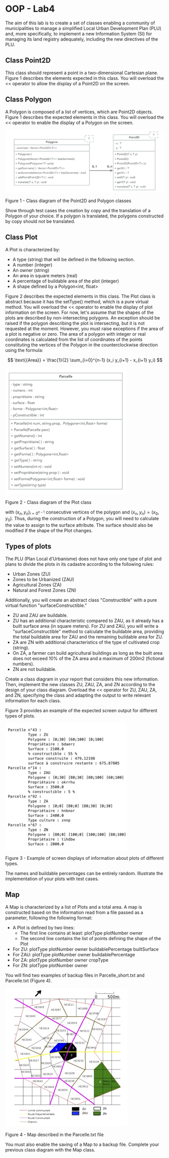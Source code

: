 # OOP - Lab4

The aim of this lab is to create a set of classes enabling a community of municipalities to manage a simplified Local Urban Development Plan (PLU) and, more specifically, to implement a new Information System (SI) for managing its land registry adequately, including the new directives of the PLU.


## Class Point2D

This class should represent a point in a two-dimensional Cartesian plane. Figure 1 describes the elements expected in this class. You will overload the << operator to allow the display of a Point2D on the screen.

## Class Polygon

A Polygon is composed of a list of vertices, which are Point2D objects. Figure 1 describes the expected elements in this class. You will overload the << operator to enable the display of a Polygon on the screen.

![Alt text](readme_sources/image.png)

Figure 1 - Class diagram of the Point2D and Polygon classes

Show through test cases the creation by copy and the translation of a Polygon of your choice. If a polygon is translated, the polygons constructed by copy should not be translated.

## Class Plot

A Plot is characterized by:

- A type (string) that will be defined in the following section.
- A number (integer)
- An owner (string)
- An area in square meters (real)
- A percentage of buildable area of the plot (integer)
- A shape defined by a Polygon<int, float>

Figure 2 describes the expected elements in this class. The Plot class is abstract because it has the setType() method, which is a pure virtual method.
You will overload the << operator to enable the display of plot information on the screen.
For now, let's assume that the shapes of the plots are described by non-intersecting polygons. An exception should be raised if the polygon describing the plot is intersecting, but it is not requested at the moment. However, you must raise exceptions if the area of a plot is negative or zero.
The area of a polygon with integer or real coordinates is calculated from the list of coordinates of the points constituting the vertices of the Polygon in the counterclockwise direction using the formula:

$$
\text{{Area}} = \frac{1}{2} \sum_{i=0}^{n-1} (x_i y_{i+1} - x_{i+1} y_i)
$$

![Alt text](readme_sources/image2.png)

Figure 2 - Class diagram of the Plot class

with ${(x_n, y_n)}_{i=0{^{n-1}}}$ consecutive vertices of the polygon and ${(x_n, y_n)} = (x_0, y_0)$. Thus, during the construction of a Polygon, you will need to calculate the value to assign to the surface attribute. The surface should also be modified if the shape of the Plot changes.

## Types of plots

The PLU (Plan Local d'Urbanisme) does not have only one type of plot and plans to divide the plots in its cadastre according to the following rules:

- Urban Zones (ZU)
- Zones to be Urbanized (ZAU)
- Agricultural Zones (ZA)
- Natural and Forest Zones (ZN)

Additionally, you will create an abstract class "Constructible" with a pure virtual function "surfaceConstructible."

- ZU and ZAU are buildable.
- ZU has an additional characteristic compared to ZAU, as it already has a built surface area (in square meters). For ZU and ZAU, you will write a "surfaceConstructible" method to calculate the buildable area, providing the total buildable area for ZAU and the remaining buildable area for ZU.
- ZA are ZN with additional characteristics of the type of cultivated crop (string). 
- On ZA, a farmer can build agricultural buildings as long as the built area does not exceed 10% of the ZA area and a maximum of 200m2 (fictional numbers).
- ZN are not buildable.

Create a class diagram in your report that considers this new information. Then, implement the new classes ZU, ZAU, ZA, and ZN according to the design of your class diagram. Overload the << operator for ZU, ZAU, ZA, and ZN, specifying the class and adapting the output to write relevant information for each class.

Figure 3 provides an example of the expected screen output for different types of plots.

![Alt text](readme_sources/image3.png)

Figure 3 - Example of screen displays of information about plots of different types.

The names and buildable percentages can be entirely random. Illustrate the implementation of your plots with test cases.

## Map

A Map is characterized by a list of Plots and a total area. A map is constructed based on the information read from a file passed as a parameter, following the following format:
- A Plot is defined by two lines:
  - The first line contains at least: plotType plotNumber owner
  - The second line contains the list of points defining the shape of the Plot
- For ZU: plotType plotNumber owner buildablePercentage builtSurface
- For ZAU: plotType plotNumber owner buildablePercentage
- For ZA: plotType plotNumber owner cropType
- For ZN: plotType plotNumber owner

You will find two examples of backup files in Parcelle_short.txt and Parcelle.txt (Figure 4).

![Alt text](readme_sources/image4.png)

Figure 4 - Map described in the Parcelle.txt file

You must also enable the saving of a Map to a backup file. Complete your previous class diagram with the Map class.